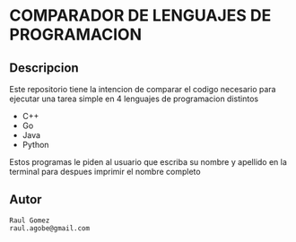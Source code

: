 # COMPARADOR DE LENGUAJES DE PROGRAMACION

## Descripcion

Este repositorio tiene la intencion de comparar el codigo necesario para ejecutar una tarea simple en 4 lenguajes de programacion distintos

* C++
* Go
* Java
* Python

Estos programas le piden al usuario que escriba su nombre y apellido en la terminal para despues imprimir el nombre completo

## Autor

    Raul Gomez
    raul.agobe@gmail.com
